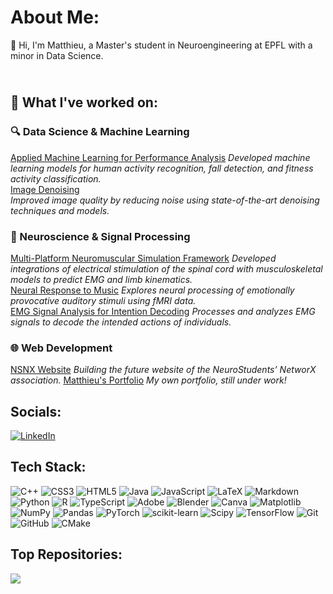 # About Me:
👋 Hi, I'm Matthieu, a Master's student in Neuroengineering at EPFL with a minor in Data Science.  
## <br>📂 What I've worked on:  
### 🔍 Data Science & Machine Learning  
[Applied Machine Learning for Performance Analysis](https://github.com/MetthewB/ML-CM2007)
*Developed machine learning models for human activity recognition, fall detection, and fitness activity classification.*  
[Image Denoising](https://github.com/CS-433/ml-project-2-m-m-ms_)  
*Improved image quality by reducing noise using state-of-the-art denoising techniques and models.*

### 🧠 Neuroscience & Signal Processing 
[Multi-Platform Neuromuscular Simulation Framework](https://github.com/MetthewB/TNE)
*Developed integrations of electrical stimulation of the spinal cord with musculoskeletal models to predict EMG and limb kinematics.*  
[Neural Response to Music](https://github.com/oskarboesch/nssp_miniproj_1)
*Explores neural processing of emotionally provocative auditory stimuli using fMRI data.*  
[EMG Signal Analysis for Intention Decoding](https://github.com/MetthewB/NSSP_Project2)
*Processes and analyzes EMG signals to decode the intended actions of individuals.*  

### 🌐 Web Development 
[NSNX Website](https://github.com/MetthewB/NSNX/tree/main) 
*Building the future website of the NeuroStudents’ NetworX association.* 
[Matthieu's Portfolio](https://github.com/MetthewB/Portfolio) 
*My own portfolio, still under work!* 

## Socials:
[![LinkedIn](https://img.shields.io/badge/LinkedIn-%230077B5.svg?logo=linkedin&logoColor=white)](https://www.linkedin.com/in/matthieu-beylard/) 

## Tech Stack:
![C++](https://img.shields.io/badge/c++-%2300599C.svg?style=for-the-badge&logo=c%2B%2B&logoColor=white) ![CSS3](https://img.shields.io/badge/css3-%231572B6.svg?style=for-the-badge&logo=css3&logoColor=white) ![HTML5](https://img.shields.io/badge/html5-%23E34F26.svg?style=for-the-badge&logo=html5&logoColor=white) ![Java](https://img.shields.io/badge/java-%23ED8B00.svg?style=for-the-badge&logo=openjdk&logoColor=white) ![JavaScript](https://img.shields.io/badge/javascript-%23323330.svg?style=for-the-badge&logo=javascript&logoColor=%23F7DF1E) ![LaTeX](https://img.shields.io/badge/latex-%23008080.svg?style=for-the-badge&logo=latex&logoColor=white) ![Markdown](https://img.shields.io/badge/markdown-%23000000.svg?style=for-the-badge&logo=markdown&logoColor=white) ![Python](https://img.shields.io/badge/python-3670A0?style=for-the-badge&logo=python&logoColor=ffdd54) ![R](https://img.shields.io/badge/r-%23276DC3.svg?style=for-the-badge&logo=r&logoColor=white) ![TypeScript](https://img.shields.io/badge/typescript-%23007ACC.svg?style=for-the-badge&logo=typescript&logoColor=white) ![Adobe](https://img.shields.io/badge/adobe-%23FF0000.svg?style=for-the-badge&logo=adobe&logoColor=white) ![Blender](https://img.shields.io/badge/blender-%23F5792A.svg?style=for-the-badge&logo=blender&logoColor=white) ![Canva](https://img.shields.io/badge/Canva-%2300C4CC.svg?style=for-the-badge&logo=Canva&logoColor=white) ![Matplotlib](https://img.shields.io/badge/Matplotlib-%23ffffff.svg?style=for-the-badge&logo=Matplotlib&logoColor=black) ![NumPy](https://img.shields.io/badge/numpy-%23013243.svg?style=for-the-badge&logo=numpy&logoColor=white) ![Pandas](https://img.shields.io/badge/pandas-%23150458.svg?style=for-the-badge&logo=pandas&logoColor=white) ![PyTorch](https://img.shields.io/badge/PyTorch-%23EE4C2C.svg?style=for-the-badge&logo=PyTorch&logoColor=white) ![scikit-learn](https://img.shields.io/badge/scikit--learn-%23F7931E.svg?style=for-the-badge&logo=scikit-learn&logoColor=white) ![Scipy](https://img.shields.io/badge/SciPy-%230C55A5.svg?style=for-the-badge&logo=scipy&logoColor=%white) ![TensorFlow](https://img.shields.io/badge/TensorFlow-%23FF6F00.svg?style=for-the-badge&logo=TensorFlow&logoColor=white) ![Git](https://img.shields.io/badge/git-%23F05033.svg?style=for-the-badge&logo=git&logoColor=white) ![GitHub](https://img.shields.io/badge/github-%23121011.svg?style=for-the-badge&logo=github&logoColor=white) ![CMake](https://img.shields.io/badge/CMake-%23008FBA.svg?style=for-the-badge&logo=cmake&logoColor=white)

## Top Repositories:
![](https://github-contributor-stats.vercel.app/api?username=MetthewB&limit=5&theme=dark&combine_all_yearly_contributions=true)
